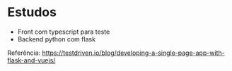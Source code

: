 # Estudos

- Front com typescript para teste
- Backend python com flask

Referência: https://testdriven.io/blog/developing-a-single-page-app-with-flask-and-vuejs/
